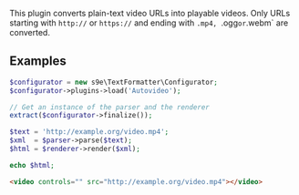 This plugin converts plain-text video URLs into playable videos. Only URLs starting with `http://` or `https://` and ending with `.mp4, `.ogg` or `.webm` are converted.

## Examples

```php
$configurator = new s9e\TextFormatter\Configurator;
$configurator->plugins->load('Autovideo');

// Get an instance of the parser and the renderer
extract($configurator->finalize());

$text = 'http://example.org/video.mp4';
$xml  = $parser->parse($text);
$html = $renderer->render($xml);

echo $html;
```
```html
<video controls="" src="http://example.org/video.mp4"></video>
```
